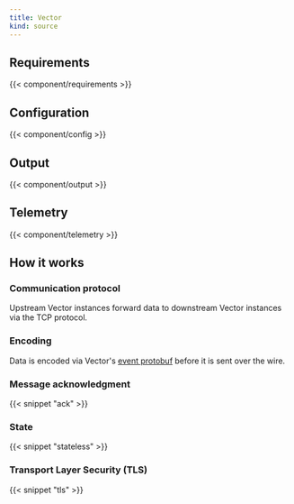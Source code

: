 ```yaml
---
title: Vector
kind: source
---
```


## Requirements

{{< component/requirements >}}

## Configuration

{{< component/config >}}

## Output

{{< component/output >}}

## Telemetry

{{< component/telemetry >}}

## How it works

### Communication protocol

Upstream Vector instances forward data to downstream Vector instances via the TCP protocol.

### Encoding

Data is encoded via Vector's [event protobuf][event_proto] before it is sent over the wire.

### Message acknowledgment

{{< snippet "ack" >}}

### State

{{< snippet "stateless" >}}

### Transport Layer Security (TLS)

{{< snippet "tls" >}}

[event_proto]: https://github.com/timberio/vector/blob/master/proto/event.proto
